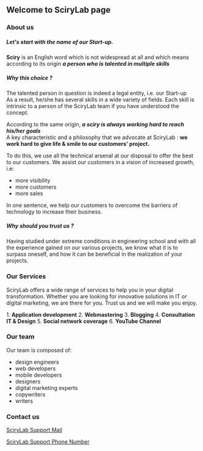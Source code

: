 ## Welcome to SciryLab page

### About us
<p>
  <h5>Let's start with the name of our Start-up.</h5>
  <p><strong>Sciry</strong> is an English word which is not widespread at all and which means according to its origin <strong><em>a person who is talented in multiple skills</em></strong></p>
</p>
            
<p>
    <h5>Why this choice ?</h5>
    <p>The talented person in question is indeed a legal entity, i.e. our Start-up<br/>
    As a result, he/she has several skills in a wide variety of fields.
    Each skill is intrinsic to a person of the SciryLab team if you have understood the concept.</p>
    <p>According to the same origin, <strong><em>a sciry is always working hard to reach his/her goals</em></strong> <br/>
    A key characteristic and a philosophy that we advocate at SciryLab :
    <strong>we work hard to give life & smile to our customers' project.</strong>
</p>

<p>
    <p class='mb-0'>To do this, we use all the technical arsenal at our disposal to offer the best to our customers.
    We assist our customers in a vision of increased growth, i.e:
    <ul>
        <li><i class='ion-android-checkmark-circle'></i>more visibility</li>
        <li><i class='ion-android-checkmark-circle'></i>more customers</li>
        <li><i class='ion-android-checkmark-circle'></i>more sales</li>
    </ul>
    In one sentence, we help our customers to overcome the barriers of technology to increase their business.</p>
    <h5> Why should you trust us ?</h5>
    <p>Having studied under extreme conditions in engineering school and with all the experience gained on our various projects, we know what it is to surpass oneself, and how it can be beneficial in the realization of your projects.</p>
</p>


### Our Services

<p>
  SciryLab offers a wide range of services to help you in your digital transformation. Whether you are looking for innovative solutions in IT or digital marketing, we are there for you. Trust us and we will make you enjoy.</p>
<p>
1. <strong>Application development</strong>
2. <strong>Webmastering</strong>
3. <strong>Blogging</strong>
4. <strong>Consultation IT & Design</strong>
5. <strong>Social network coverage</strong>
6. <strong>YouTube Channel</strong>
</p>

### Our team

<p>
  Our team is composed of:
    <ul>
        <li><i class='ion-android-checkmark-circle'></i>design engineers</li>
        <li><i class='ion-android-checkmark-circle'></i>web developers</li>
        <li><i class='ion-android-checkmark-circle'></i>mobile developers</li>
        <li><i class='ion-android-checkmark-circle'></i>designers</li>
        <li><i class='ion-android-checkmark-circle'></i>digital marketing experts</li>
        <li><i class='ion-android-checkmark-circle'></i>copywriters</li>
        <li><i class='ion-android-checkmark-circle'></i>writers</li>
    </ul>
</p>


### Contact us

[SciryLab Support Mail](scirylab@gmail.com) 

[SciryLab Support Phone Number](tel://+22962109040) 
